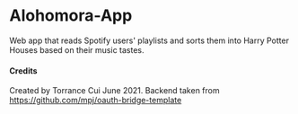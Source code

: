 # Alohomora-App
Web app that reads Spotify users' playlists and sorts them into Harry Potter Houses based on their music tastes.

#### Credits

Created by Torrance Cui June 2021.
Backend taken from https://github.com/mpj/oauth-bridge-template
